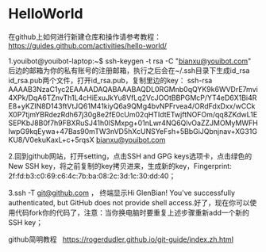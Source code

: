 # HelloWorld

在github上如何进行新建仓库和操作请参考教程：https://guides.github.com/activities/hello-world/

1.youibot@youibot-laptop:~$ ssh-keygen -t rsa -C "bianxu@youibot.com" 后边的邮箱为你的私有账号的注册邮箱，执行之后会在~/.ssh目录下生成id_rsa  id_rsa.pub两个文件，打开id_rsa.pub，复制里边的key：
ssh-rsa AAAAB3NzaC1yc2EAAAADAQABAAABAQDL0RGMnb0qQYK9k6WVDrE7mvi4XPk/DqA6TZnvTh1L4cHiExuJkYu8VfLq2VcJOOtBBPGMcP/YT4eD6X1Bi4RE8+yKZIN8D143ftVtJQ61M41kiyQ6a9QMg4bvNPFrvea4/ORdFdxDxx/wCCkX0P7tjmYBRdezRdh67j30g8e2fE0cUm02qHTIdtETwjftNOFOm/qq8ZKdwL1ESEPKbJ8B0f7h9FBXRuSJ41h0lSMxpg+01nLwr4NQ6QlvOaZZJMOMyMWFHIwpG9kqEywa+47Bas90mTW3nVD5hXcUNSYeFsh+5BbGiJQbnjnav+XG31GKU8/V0ekuKaxL+c+5rqsX bianxu@youibot.com

2.回到github网站，打开setting，点击SSH and GPG keys选项卡，点击绿色的New SSH key，将之前复制的key拷贝进来，生成新的key，Fingerprint: 2f:fd:b3:c0:69:c6:4c:7b:ba:08:2c:3d:1c:30:dd:40；

3.ssh -T git@github.com ， 终端显示Hi GlenBian! You've successfully authenticated, but GitHub does not provide shell access.好了，现在你可以使用代码fork你的代码了，注意：当你换电脑时要重复上述步骤重新add一个新的SSH key；

github简明教程   https://rogerdudler.github.io/git-guide/index.zh.html
